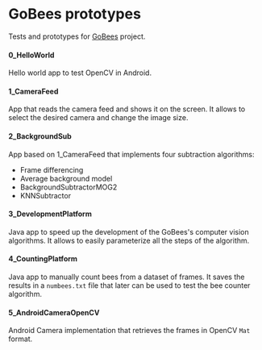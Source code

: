 # GoBees prototypes

Tests and prototypes for [GoBees](https://github.com/davidmigloz/go-bees) project.

#### 0_HelloWorld
Hello world app to test OpenCV in Android.

#### 1_CameraFeed
App that reads the camera feed and shows it on the screen. It allows to select the desired camera and change the image size.

#### 2_BackgroundSub
App based on 1_CameraFeed that implements four subtraction algorithms:
- Frame differencing
- Average background model
- BackgroundSubtractorMOG2
- KNNSubtractor

#### 3_DevelopmentPlatform
Java app to speed up the development of the GoBees's computer vision algorithms. It allows to easily parameterize all the steps of the algorithm.

#### 4_CountingPlatform
Java app to manually count bees from a dataset of frames. It saves the results in a `numbees.txt` file that later can be used to test the bee counter algorithm.

#### 5_AndroidCameraOpenCV
Android Camera implementation that retrieves the frames in OpenCV `Mat` format.